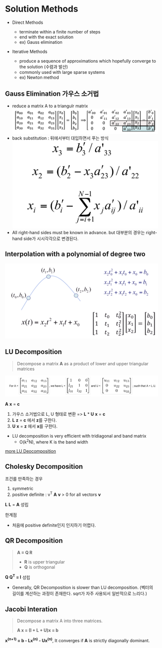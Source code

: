 # Solution Methods

- Direct Methods

  - terminate within a finite number of steps
  - end with the exact solution
  - ex) Gauss elimination

- Iterative Methods
  - produce a sequence of approximations which hopefully converge to the solution (수렴과 발산)
  - commonly used with large sparse systems
  - ex) Newton method

## Gauss Elimination 가우스 소거법

- reduce a matrix A to a triangulr matrix
  ![gauss](./images/gauss01.png)
- back substitution : 뒤에서부터 대입하면서 푸는 방식
  ![gauss](./images/gauss02.png)
- All right-hand sides must be known in advance. but 대부분의 경우는 right-hand side가 시시각각으로 변경된다.

## Interpolation with a polynomial of degree two

![interpolation](./images/interpolation.png)

## LU Decomposition

> Decompose a matrix **A** as a product of lower and upper triangular matrices

![LU](./images/LU.png)

**A** **x** = **c**

1. 가우스 소거법으로 L, U 형태로 변환 => **L** \* **U** **x** = **c**
2. **L** **z** = **c** 에서 **z**를 구한다.
3. **U** **x** = **z** 에서 **x**를 구한다.

- LU decomposition is very efficient with tridiagonal and band matrix
  - O(k<sup>2</sup>N), where K is the band width

[more LU Deocomposition](https://www.geeksforgeeks.org/l-u-decomposition-system-linear-equations/)

## Cholesky Decomposition

조건를 만족하는 경우

1. symmetric
2. positive definite : v<sup>T</sup> **A** **v** > 0 for all vectors **v**

**L** **L** = **A** 성립

한계점

- 처음에 positive definite인지 인지하기 어렵다.

## QR Decomposition

> **A = Q R**
>
> - **R** is upper triangular
> - **Q** is orthogonal

**Q Q<sup>T</sup> = I** 성립

- Generally, QR Decomposition is slower than LU decomposition. (벡터의 길이를 계산하는 과정이 존재한다. sqrt가 자주 사용되서 일반적으로 느리다.)

## Jacobi Interation

> Decompose a matrix A into three matrices.
>
> **A x = (I + L + U)x = b**

**x<sup>(n+1)</sup> = b - Lx<sup>(n)</sup> - Ux<sup>(n)</sup>**, It converges if **A** is strictly diagonally dominant.

